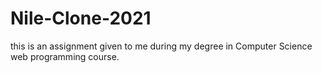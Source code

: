 # Nile-Clone-2021
this is an assignment given to me during my degree in Computer Science web programming course.

